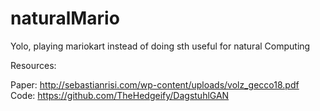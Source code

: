 # naturalMario
Yolo, playing mariokart instead of doing sth useful for natural Computing



Resources:

Paper: http://sebastianrisi.com/wp-content/uploads/volz_gecco18.pdf
Code: https://github.com/TheHedgeify/DagstuhlGAN

